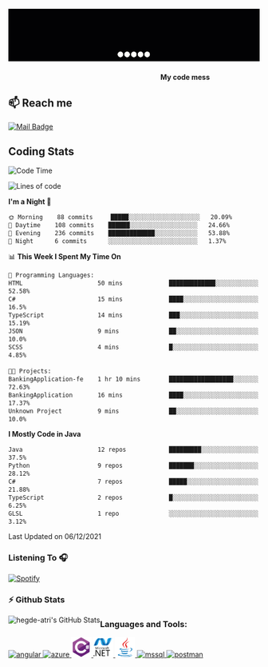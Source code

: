 ![](https://github.com/hegde-atri/hegde-atri/blob/main/ezgif.com-gif-maker.gif)
#### &nbsp;&nbsp;&nbsp;&nbsp;&nbsp;&nbsp;&nbsp;&nbsp;&nbsp;&nbsp;&nbsp;&nbsp;&nbsp;&nbsp;&nbsp;&nbsp;&nbsp;&nbsp;&nbsp;&nbsp;&nbsp;&nbsp;&nbsp;&nbsp;&nbsp;&nbsp;&nbsp;&nbsp;&nbsp;&nbsp;&nbsp;&nbsp;&nbsp;&nbsp;&nbsp;&nbsp;&nbsp;&nbsp;&nbsp;&nbsp;&nbsp;&nbsp;&nbsp;&nbsp;&nbsp;&nbsp;&nbsp;&nbsp;&nbsp;&nbsp;&nbsp;&nbsp;&nbsp;&nbsp;&nbsp;&nbsp;&nbsp;&nbsp;&nbsp;&nbsp;&nbsp;&nbsp;&nbsp;&nbsp;&nbsp;&nbsp;&nbsp;&nbsp;&nbsp;&nbsp;&nbsp;&nbsp;&nbsp;&nbsp;&nbsp;&nbsp;&nbsp;&nbsp;&nbsp;&nbsp;&nbsp;&nbsp;&nbsp;&nbsp;&nbsp;&nbsp;&nbsp;&nbsp;&nbsp;&nbsp;&nbsp; My code mess



## 📫 Reach me
[![Mail Badge](https://img.shields.io/badge/-hegde_atri-c0392b?style=flat&labelColor=c0392b&logo=gmail&logoColor=white)](mailto:dev.hegdeatri@gmail.com)

## Coding Stats

<!--START_SECTION:waka-->
![Code Time](http://img.shields.io/badge/Code%20Time-89%20hrs%2033%20mins-blue)

![Lines of code](https://img.shields.io/badge/From%20Hello%20World%20I%27ve%20Written-845%20Thousand%20lines%20of%20code-blue)

**I'm a Night 🦉** 

```text
🌞 Morning    88 commits     █████░░░░░░░░░░░░░░░░░░░░   20.09% 
🌆 Daytime    108 commits    ██████░░░░░░░░░░░░░░░░░░░   24.66% 
🌃 Evening    236 commits    █████████████░░░░░░░░░░░░   53.88% 
🌙 Night      6 commits      ░░░░░░░░░░░░░░░░░░░░░░░░░   1.37%

```


📊 **This Week I Spent My Time On** 

```text
💬 Programming Languages: 
HTML                     50 mins             █████████████░░░░░░░░░░░░   52.58% 
C#                       15 mins             ████░░░░░░░░░░░░░░░░░░░░░   16.5% 
TypeScript               14 mins             ███░░░░░░░░░░░░░░░░░░░░░░   15.19% 
JSON                     9 mins              ██░░░░░░░░░░░░░░░░░░░░░░░   10.0% 
SCSS                     4 mins              █░░░░░░░░░░░░░░░░░░░░░░░░   4.85%

🐱‍💻 Projects: 
BankingApplication-fe    1 hr 10 mins        ██████████████████░░░░░░░   72.63% 
BankingApplication       16 mins             ████░░░░░░░░░░░░░░░░░░░░░   17.37% 
Unknown Project          9 mins              ██░░░░░░░░░░░░░░░░░░░░░░░   10.0%

```

**I Mostly Code in Java** 

```text
Java                     12 repos            █████████░░░░░░░░░░░░░░░░   37.5% 
Python                   9 repos             ███████░░░░░░░░░░░░░░░░░░   28.12% 
C#                       7 repos             █████░░░░░░░░░░░░░░░░░░░░   21.88% 
TypeScript               2 repos             █░░░░░░░░░░░░░░░░░░░░░░░░   6.25% 
GLSL                     1 repo              ░░░░░░░░░░░░░░░░░░░░░░░░░   3.12%

```



 Last Updated on 06/12/2021
<!--END_SECTION:waka-->

### Listening To 🎧
[![Spotify](https://novatorem-hegde-atri.vercel.app/api/spotify)](https://open.spotify.com/user/hegde_atri)

### :zap: Github Stats
  <img align="left" alt="hegde-atri's GitHub Stats" src="https://github-readme-stats-hegde-atri.vercel.app/api?username=hegde-atri&show_icons=true&hide_border=true&theme=dracula" />

<h3 align="left">Languages and Tools:</h3>
<p align="left"> <a href="https://angular.io" target="_blank"> <img src="https://angular.io/assets/images/logos/angular/angular.svg" alt="angular" width="40" height="40"/> </a> <a href="https://azure.microsoft.com/en-in/" target="_blank"> <img src="https://www.vectorlogo.zone/logos/microsoft_azure/microsoft_azure-icon.svg" alt="azure" width="40" height="40"/> </a> <a href="https://www.w3schools.com/cs/" target="_blank"> <img src="https://raw.githubusercontent.com/devicons/devicon/master/icons/csharp/csharp-original.svg" alt="csharp" width="40" height="40"/> </a> <a href="https://dotnet.microsoft.com/" target="_blank"> <img src="https://raw.githubusercontent.com/devicons/devicon/master/icons/dot-net/dot-net-original-wordmark.svg" alt="dotnet" width="40" height="40"/> </a> <a href="https://www.java.com" target="_blank"> <img src="https://raw.githubusercontent.com/devicons/devicon/master/icons/java/java-original.svg" alt="java" width="40" height="40"/> </a> <a href="https://www.microsoft.com/en-us/sql-server" target="_blank"> <img src="https://www.svgrepo.com/show/303229/microsoft-sql-server-logo.svg" alt="mssql" width="40" height="40"/> </a> <a href="https://postman.com" target="_blank"> <img src="https://www.vectorlogo.zone/logos/getpostman/getpostman-icon.svg" alt="postman" width="40" height="40"/> </a> </p>

